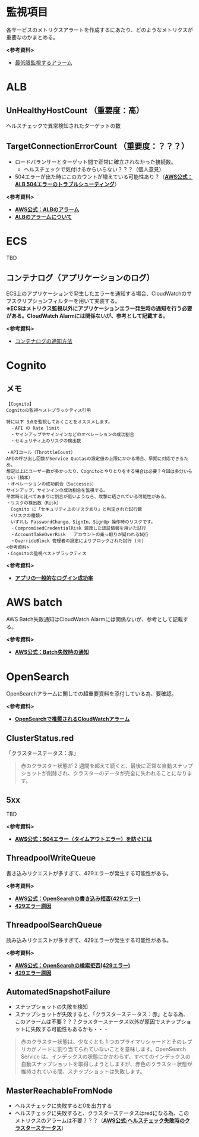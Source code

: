 # 監視項目
各サービスのメトリクスアラートを作成するにあたり、どのようなメトリクスが重要なのかまとめる。  

**<参考資料>**  
- [最低限監視するアラーム](https://mazyu36.hatenablog.com/entry/2023/02/24/184347#%E3%83%A1%E3%83%88%E3%83%AA%E3%82%AF%E3%82%B9%E7%9B%A3%E8%A6%96)

# ALB
## UnHealthyHostCount （重要度：高）
ヘルスチェックで異常検知されたターゲットの数

## TargetConnectionErrorCount （重要度：？？？）
- ロードバランサーとターゲット間で正常に確立されなかった接続数。
  - ヘルスチェックで気付けるからいらない？？？（個人意見）
- 504エラーが出た時にこのカウントが増えている可能性あり？（[**AWS公式：ALB 504エラーのトラブルシューティング**](https://repost.aws/ja/knowledge-center/504-error-alb)）

**<参考資料>**  
- [**AWS公式：ALBのアラーム**](https://docs.aws.amazon.com/ja_jp/elasticloadbalancing/latest/application/load-balancer-cloudwatch-metrics.html)
- [**ALBのアラームについて**](https://www.datadoghq.com/ja/blog/aws-monitoring/)

# ECS
TBD

## コンテナログ（アプリケーションのログ）
ECS上のアプリケーションで発生したエラーを通知する場合、CloudWatchのサブスクリプションフィルターを用いて実装する。  
**※ECSはメトリクス監視以外にアプリケーションエラー発生時の通知を行う必要がある。CloudWatch Alarmには関係ないが、参考として記載する。**

**<参考資料>**  
- [コンテナログの通知方法](https://awstut.com/2022/07/31/subscription-filter-to-extract-errors-in-fargate-container-logs-and-notify-by-email/)

# Cognito

## メモ
```
【Cognito】
Cognitoの監視ベストプラックティス引用

特に以下 3点を監視しておくことをオススメします。
　・API の Rate limit
　・サインアップやサインインなどのオペレーションの成功割合
　・セキュリティ上のリスクの検出数

・APIコール（ThrottleCount）
APIの呼び出し回数がService Quotasの設定値の上限にかかる場合、早期に対応できるため。
想定以上にユーザー数が多かったり、Cognitoとやりとりをする場合は必要？今回は多分いらない（楠本）
・オペレーションの成功割合（Successes）
サインアップ、サインインの成功割合を監視する。
平常時と比べてあまりに割合が低いようなら、攻撃に晒されている可能性がある。
・リスクの検出数（Risk）
　Cognito に「セキュリティ上のリスクあり」と判定された試行数
　<リスクの種類>
　いずれも PasswordChange、SignIn、SignUp 操作時のリスクです。
　・CompromisedCredentialRisk	漏洩した認証情報を用いた試行
　・AccountTakeOverRisk	アカウントの乗っ取りが疑われる試行
　・OverrideBlock	管理者の設定によりブロックされた試行 (※)
<参考資料>
・Cognitoの監視ベストプラックティス
```

**<参考資料>**  
- [**アプリの一般的なログイン成功率**](https://mnb.macnica.co.jp/2020/10/post-20.html)

# AWS batch
AWS Batch失敗通知はCloudWatch Alarmには関係ないが、参考として記載する。

**<参考資料>**  
- [**AWS公式：Batch失敗時の通知**](https://docs.aws.amazon.com/ja_jp/batch/latest/userguide/batch_sns_tutorial.html)


# OpenSearch
OpenSearchアラームに関しての超重要資料を添付している為、要確認。

**<参考資料>**  
- [**OpenSearchで推奨されるCloudWatchアラーム**](https://docs.aws.amazon.com/ja_jp/opensearch-service/latest/developerguide/cloudwatch-alarms.html)

## ClusterStatus.red
「クラスターステータス：赤」

> 赤のクラスター状態が 2 週間を超えて続くと、最後に正常な自動スナップショットが削除され、クラスターのデータが完全に失われることになります。

## 5xx
TBD

**<参考資料>**  
- [**AWS公式：504エラー（タイムアウトエラー）を防ぐには**](https://repost.aws/ja/knowledge-center/opensearch-http-504-gateway-timeout)

## ThreadpoolWriteQueue 
書き込みリクエストが多すぎて、429エラーが発生する可能性がある。

**<参考資料>**  
- [**AWS公式：OpenSearchの書き込み拒否(429エラー)**](https://repost.aws/ja/knowledge-center/opensearch-resolve-429-error)
- [**429エラー原因**](https://zenn.dev/tkykenmt/articles/a789d533b96206)

## ThreadpoolSearchQueue  
読み込みリクエストが多すぎて、429エラーが発生する可能性がある。

**<参考資料>**  
- [**AWS公式：OpenSearchの検索拒否(429エラー)**](https://repost.aws/ja/knowledge-center/opensearch-resolve-429-error)
- [**429エラー原因**](https://zenn.dev/tkykenmt/articles/a789d533b96206)


## AutomatedSnapshotFailure 
- スナップショットの失敗を検知
- スナップショットが失敗すると、「クラスターステータス：赤」となる為、このアラームは不要？？？クラスターステータス以外が原因でスナップショットに失敗する可能性もあるかも・・・
> 赤のクラスター状態は、少なくとも 1 つのプライマリシャードとそのレプリカがノードに割り当てられていないことを意味します。OpenSearch Service は、インデックスの状態にかかわらず、すべてのインデックスの自動スナップショットを取得しようとしますが、赤色のクラスター状態が維持されている間、スナップショットは失敗します。

## MasterReachableFromNode
- ヘルスチェックに失敗すると0を出力する
- ヘルスチェックに失敗すると、クラスターステータスはredになる為、このメトリクスのアラームは不要？？？（[**AWS公式:ヘルスチェック失敗時のクラスターステータス**](https://repost.aws/ja/knowledge-center/opensearch-dashboards-red-status)）

